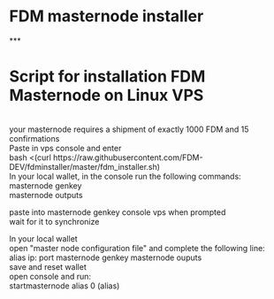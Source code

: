 <h1>FDM masternode installer</h1>
***
<h1>Script for installation FDM Masternode on Linux VPS</h1>
<br>
your masternode requires a shipment of exactly 1000 FDM and 15 confirmations
<br>
Paste in vps console and enter
<br>
bash <(curl https://raw.githubusercontent.com/FDM-DEV/fdminstaller/master/fdm_installer.sh)
<br>
In your local wallet, in the console run the following commands:
<br>
masternode genkey
<br>
masternode outputs
<br>

paste into masternode genkey console vps when prompted
<br>
wait for it to synchronize
<br>

In your local wallet
<br>
open "master node configuration file" and complete the following line:
<br>
alias ip: port masternode genkey masternode ouputs
<br>
save and reset wallet
<br>
open console and run:
<br>
startmasternode alias 0 (alias)
<br>

